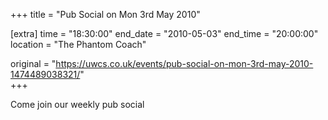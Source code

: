 +++
title = "Pub Social on Mon 3rd May 2010"

[extra]
time = "18:30:00"
end_date = "2010-05-03"
end_time = "20:00:00"
location = "The Phantom Coach"

original = "https://uwcs.co.uk/events/pub-social-on-mon-3rd-may-2010-1474489038321/"    
+++

Come join our weekly pub social

